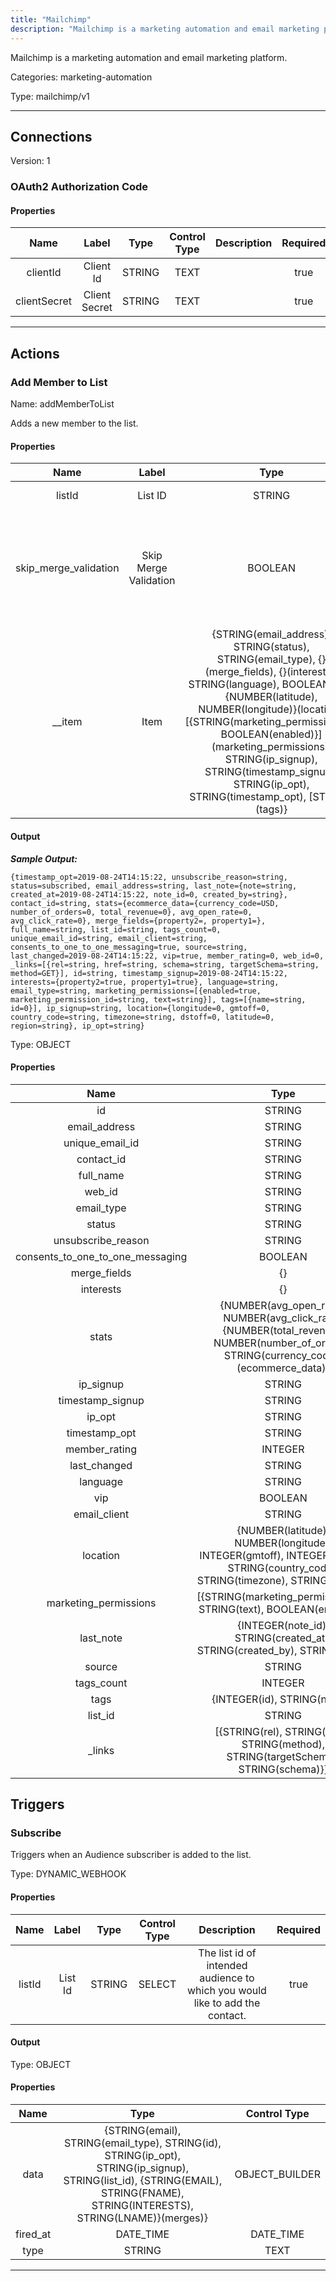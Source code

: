 ```yaml
---
title: "Mailchimp"
description: "Mailchimp is a marketing automation and email marketing platform."
---
```


Mailchimp is a marketing automation and email marketing platform.


Categories: marketing-automation


Type: mailchimp/v1

<hr />



## Connections

Version: 1


### OAuth2 Authorization Code

#### Properties

|      Name       |      Label     |     Type     |     Control Type     |     Description     |     Required        |
|:--------------:|:--------------:|:------------:|:--------------------:|:-------------------:|:-------------------:|
| clientId | Client Id | STRING | TEXT  |  | true  |
| clientSecret | Client Secret | STRING | TEXT  |  | true  |





<hr />



## Actions


### Add Member to List
Name: addMemberToList

Adds a new member to the list.

#### Properties

|      Name       |      Label     |     Type     |     Control Type     |     Description     |     Required        |
|:--------------:|:--------------:|:------------:|:--------------------:|:-------------------:|:-------------------:|
| listId | List ID | STRING | SELECT  |  The unique ID for the list.  |  true  |
| skip_merge_validation | Skip Merge Validation | BOOLEAN | SELECT  |  If skip_merge_validation is true, member data will be accepted without merge field values, even if the merge field is usually required. This defaults to false.  |  false  |
| __item | Item | {STRING\(email_address), STRING\(status), STRING\(email_type), {}\(merge_fields), {}\(interests), STRING\(language), BOOLEAN\(vip), {NUMBER\(latitude), NUMBER\(longitude)}\(location), [{STRING\(marketing_permission_id), BOOLEAN\(enabled)}]\(marketing_permissions), STRING\(ip_signup), STRING\(timestamp_signup), STRING\(ip_opt), STRING\(timestamp_opt), [STRING]\(tags)} | OBJECT_BUILDER  |  | null  |


#### Output


___Sample Output:___

```{timestamp_opt=2019-08-24T14:15:22, unsubscribe_reason=string, status=subscribed, email_address=string, last_note={note=string, created_at=2019-08-24T14:15:22, note_id=0, created_by=string}, contact_id=string, stats={ecommerce_data={currency_code=USD, number_of_orders=0, total_revenue=0}, avg_open_rate=0, avg_click_rate=0}, merge_fields={property2=, property1=}, full_name=string, list_id=string, tags_count=0, unique_email_id=string, email_client=string, consents_to_one_to_one_messaging=true, source=string, last_changed=2019-08-24T14:15:22, vip=true, member_rating=0, web_id=0, _links=[{rel=string, href=string, schema=string, targetSchema=string, method=GET}], id=string, timestamp_signup=2019-08-24T14:15:22, interests={property2=true, property1=true}, language=string, email_type=string, marketing_permissions=[{enabled=true, marketing_permission_id=string, text=string}], tags=[{name=string, id=0}], ip_signup=string, location={longitude=0, gmtoff=0, country_code=string, timezone=string, dstoff=0, latitude=0, region=string}, ip_opt=string}```



Type: OBJECT


#### Properties

|     Name     |     Type     |     Control Type     |
|:------------:|:------------:|:--------------------:|
| id | STRING | TEXT  |
| email_address | STRING | TEXT  |
| unique_email_id | STRING | TEXT  |
| contact_id | STRING | TEXT  |
| full_name | STRING | TEXT  |
| web_id | STRING | TEXT  |
| email_type | STRING | TEXT  |
| status | STRING | SELECT  |
| unsubscribe_reason | STRING | TEXT  |
| consents_to_one_to_one_messaging | BOOLEAN | SELECT  |
| merge_fields | {} | OBJECT_BUILDER  |
| interests | {} | OBJECT_BUILDER  |
| stats | {NUMBER\(avg_open_rate), NUMBER\(avg_click_rate), {NUMBER\(total_revenue), NUMBER\(number_of_orders), STRING\(currency_code)}\(ecommerce_data)} | OBJECT_BUILDER  |
| ip_signup | STRING | TEXT  |
| timestamp_signup | STRING | TEXT  |
| ip_opt | STRING | TEXT  |
| timestamp_opt | STRING | TEXT  |
| member_rating | INTEGER | INTEGER  |
| last_changed | STRING | TEXT  |
| language | STRING | TEXT  |
| vip | BOOLEAN | SELECT  |
| email_client | STRING | TEXT  |
| location | {NUMBER\(latitude), NUMBER\(longitude), INTEGER\(gmtoff), INTEGER\(dstoff), STRING\(country_code), STRING\(timezone), STRING\(region)} | OBJECT_BUILDER  |
| marketing_permissions | [{STRING\(marketing_permission_id), STRING\(text), BOOLEAN\(enabled)}] | ARRAY_BUILDER  |
| last_note | {INTEGER\(note_id), STRING\(created_at), STRING\(created_by), STRING\(note)} | OBJECT_BUILDER  |
| source | STRING | TEXT  |
| tags_count | INTEGER | INTEGER  |
| tags | {INTEGER\(id), STRING\(name)} | OBJECT_BUILDER  |
| list_id | STRING | TEXT  |
| _links | [{STRING\(rel), STRING\(href), STRING\(method), STRING\(targetSchema), STRING\(schema)}] | ARRAY_BUILDER  |








## Triggers


### Subscribe
Triggers when an Audience subscriber is added to the list.

Type: DYNAMIC_WEBHOOK
#### Properties

|      Name       |      Label     |     Type     |     Control Type     |     Description     |     Required        |
|:--------------:|:--------------:|:------------:|:--------------------:|:-------------------:|:-------------------:|
| listId | List Id | STRING | SELECT  |  The list id of intended audience to which you would like to add the contact.  |  true  |


#### Output



Type: OBJECT


#### Properties

|     Name     |     Type     |     Control Type     |
|:------------:|:------------:|:--------------------:|
| data | {STRING\(email), STRING\(email_type), STRING\(id), STRING\(ip_opt), STRING\(ip_signup), STRING\(list_id), {STRING\(EMAIL), STRING\(FNAME), STRING\(INTERESTS), STRING\(LNAME)}\(merges)} | OBJECT_BUILDER  |
| fired_at | DATE_TIME | DATE_TIME  |
| type | STRING | TEXT  |







<hr />

